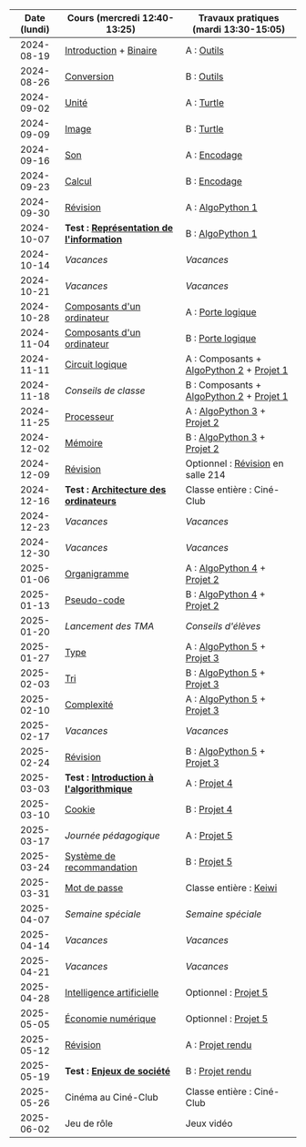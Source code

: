 | Date (lundi) | Cours (mercredi 12:40-13:25)                                      | Travaux pratiques (mardi 13:30-15:05)                                                            |
| :----------: | ----------------------------------------------------------------- | ------------------------------------------------------------------------------------------------ |
|  2024-08-19  | [Introduction](/docs/1m/intro) + [Binaire](/docs/1m/repr/binaire) | A : [Outils](/docs/1m/prog/outils)                                                               |
|  2024-08-26  | [Conversion](/docs/1m/repr/conversion)                            | B : [Outils](/docs/1m/prog/outils)                                                               |
|  2024-09-02  | [Unité](/docs/1m/repr/unite)                                      | A : [Turtle](/docs/1m/prog/turtle)                                                               |
|  2024-09-09  | [Image](/docs/1m/repr/image)                                      | B : [Turtle](/docs/1m/prog/turtle)                                                               |
|  2024-09-16  | [Son](/docs/1m/repr/son)                                          | A : [Encodage](/docs/1m/repr/encodage)                                                           |
|  2024-09-23  | [Calcul](/docs/1m/repr/calcul)                                    | B : [Encodage](/docs/1m/repr/encodage)                                                           |
|  2024-09-30  | [Révision](/docs/1m/repr/revision)                                | A : [AlgoPython 1](/docs/1m/prog/algopython-1)                                                   |
|  2024-10-07  | **Test : [Représentation de l'information](/docs/1m/repr)**       | B : [AlgoPython 1](/docs/1m/prog/algopython-1)                                                   |
|  2024-10-14  | _Vacances_                                                        | _Vacances_                                                                                       |
|  2024-10-21  | _Vacances_                                                        | _Vacances_                                                                                       |
|  2024-10-28  | [Composants d'un ordinateur](/docs/1m/arch/composants)            | A : [Porte logique](/docs/1m/arch/porte)                                                         |
|  2024-11-04  | [Composants d'un ordinateur](/docs/1m/arch/composants)            | B : [Porte logique](/docs/1m/arch/porte)                                                         |
|  2024-11-11  | [Circuit logique](/docs/1m/arch/circuit)                          | A : Composants + [AlgoPython 2](/docs/1m/prog/algopython-2) + [Projet 1](/docs/1m/prog/projet-1) |
|  2024-11-18  | _Conseils de classe_                                              | B : Composants + [AlgoPython 2](/docs/1m/prog/algopython-2) + [Projet 1](/docs/1m/prog/projet-1) |
|  2024-11-25  | [Processeur](/docs/1m/arch/processeur)                            | A : [AlgoPython 3](/docs/1m/prog/algopython-3) + [Projet 2](/docs/1m/prog/projet-2)              |
|  2024-12-02  | [Mémoire](/docs/1m/arch/memoire)                                  | B : [AlgoPython 3](/docs/1m/prog/algopython-3) + [Projet 2](/docs/1m/prog/projet-2)              |
|  2024-12-09  | [Révision](/docs/1m/arch/revision)                                | Optionnel : [Révision](/docs/1m/arch/revision) en salle 214                                      |
|  2024-12-16  | **Test : [Architecture des ordinateurs](/docs/1m/arch)**          | Classe entière : Ciné-Club                                                                       |
|  2024-12-23  | _Vacances_                                                        | _Vacances_                                                                                       |
|  2024-12-30  | _Vacances_                                                        | _Vacances_                                                                                       |
|  2025-01-06  | [Organigramme](/docs/1m/algo/organigramme)                        | A : [AlgoPython 4](/docs/1m/prog/algopython-4) + [Projet 2](/docs/1m/prog/projet-2)              |
|  2025-01-13  | [Pseudo-code](/docs/1m/algo/pseudocode)                           | B : [AlgoPython 4](/docs/1m/prog/algopython-4) + [Projet 2](/docs/1m/prog/projet-2)              |
|  2025-01-20  | _Lancement des TMA_                                               | _Conseils d'élèves_                                                                              |
|  2025-01-27  | [Type](/docs/1m/algo/type)                                        | A : [AlgoPython 5](/docs/1m/prog/algopython-5) + [Projet 3](/docs/1m/prog/projet-3)              |
|  2025-02-03  | [Tri](/docs/1m/algo/tri)                                          | B : [AlgoPython 5](/docs/1m/prog/algopython-5) + [Projet 3](/docs/1m/prog/projet-3)              |
|  2025-02-10  | [Complexité](/docs/1m/algo/complexite)                            | A : [AlgoPython 5](/docs/1m/prog/algopython-5) + [Projet 3](/docs/1m/prog/projet-3)              |
|  2025-02-17  | _Vacances_                                                        | _Vacances_                                                                                       |
|  2025-02-24  | [Révision](/docs/1m/algo/revision)                                | B : [AlgoPython 5](/docs/1m/prog/algopython-5) + [Projet 3](/docs/1m/prog/projet-3)              |
|  2025-03-03  | **Test : [Introduction à l'algorithmique](/docs/1m/algo)**        | A : [Projet 4](/docs/1m/prog/projet-4)                                                           |
|  2025-03-10  | [Cookie](/docs/1m/enje/cookie)                                    | B : [Projet 4](/docs/1m/prog/projet-4)                                                           |
|  2025-03-17  | _Journée pédagogique_                                             | A : [Projet 5](/docs/1m/prog/projet-5)                                                           |
|  2025-03-24  | [Système de recommandation](/docs/1m/enje/recommandation)         | B : [Projet 5](/docs/1m/prog/projet-5)                                                           |
|  2025-03-31  | [Mot de passe](/docs/1m/enje/mot-de-passe)                        | Classe entière : [Keiwi](https://keiwi.cindytang.ch/)                                            |
|  2025-04-07  | _Semaine spéciale_                                                | _Semaine spéciale_                                                                               |
|  2025-04-14  | _Vacances_                                                        | _Vacances_                                                                                       |
|  2025-04-21  | _Vacances_                                                        | _Vacances_                                                                                       |
|  2025-04-28  | [Intelligence artificielle](/docs/1m/enje/ia)                     | Optionnel : [Projet 5](/docs/1m/prog/projet-5)                                                   |
|  2025-05-05  | [Économie numérique](/docs/1m/enje/economie)                      | Optionnel : [Projet 5](/docs/1m/prog/projet-5)                                                   |
|  2025-05-12  | [Révision](/docs/1m/enje/revision)                                | A : [Projet rendu](/docs/1m/prog/projet-rendu)                                                   |
|  2025-05-19  | **Test : [Enjeux de société](/docs/1m/enje)**                     | B : [Projet rendu](/docs/1m/prog/projet-rendu)                                                   |
|  2025-05-26  | Cinéma au Ciné-Club                                               | Classe entière : Ciné-Club                                                                       |
|  2025-06-02  | Jeu de rôle                                                       | Jeux vidéo                                                                                       |
